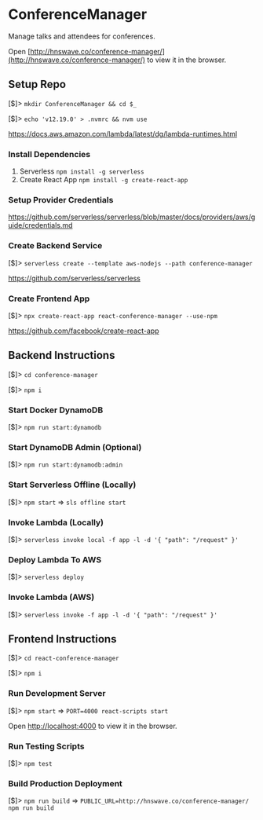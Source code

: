 # ConferenceManager

Manage talks and attendees for conferences.

Open [http://hnswave.co/conference-manager/](http://hnswave.co/conference-manager/) to view it in the browser.

## Setup Repo

[$]> `mkdir ConferenceManager && cd $_`

[$]> `echo 'v12.19.0' > .nvmrc && nvm use`

https://docs.aws.amazon.com/lambda/latest/dg/lambda-runtimes.html

### Install Dependencies

1. Serverless `npm install -g serverless`
2. Create React App `npm install -g create-react-app`

### Setup Provider Credentials

https://github.com/serverless/serverless/blob/master/docs/providers/aws/guide/credentials.md

### Create Backend Service

[$]> `serverless create --template aws-nodejs --path conference-manager`

https://github.com/serverless/serverless

### Create Frontend App

[$]> `npx create-react-app react-conference-manager --use-npm`

https://github.com/facebook/create-react-app

## Backend Instructions

[$]> `cd conference-manager`

[$]> `npm i`

### Start Docker DynamoDB

[$]> `npm run start:dynamodb`

### Start DynamoDB Admin (Optional)

[$]> `npm run start:dynamodb:admin`

### Start Serverless Offline (Locally)

[$]> `npm start` => `sls offline start`

### Invoke Lambda (Locally)

[$]> `serverless invoke local -f app -l -d '{ "path": "/request" }'`

### Deploy Lambda To AWS

[$]> `serverless deploy`

### Invoke Lambda (AWS)

[$]> `serverless invoke -f app -l -d '{ "path": "/request" }'`

## Frontend Instructions

[$]> `cd react-conference-manager`

[$]> `npm i`

### Run Development Server

[$]> `npm start` => `PORT=4000 react-scripts start`

Open [http://localhost:4000](http://localhost:4000) to view it in the browser.

### Run Testing Scripts

[$]> `npm test`

### Build Production Deployment

[$]> `npm run build` => `PUBLIC_URL=http://hnswave.co/conference-manager/ npm run build`
